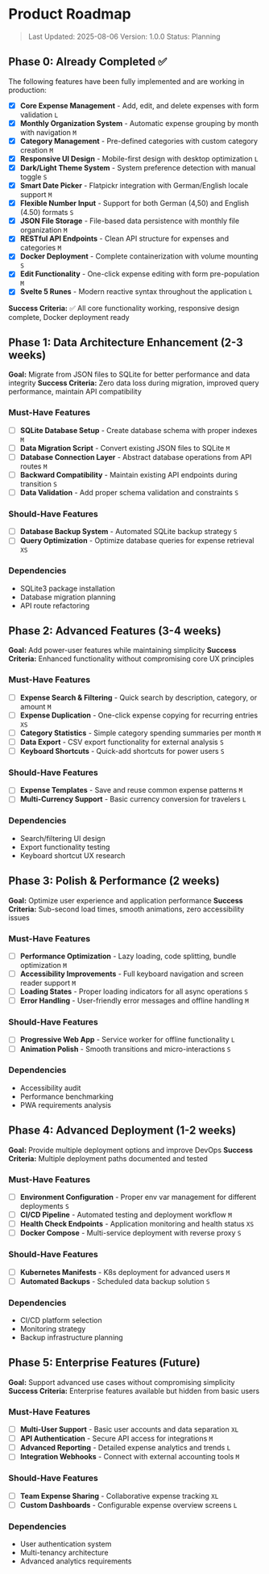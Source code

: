 # Product Roadmap

> Last Updated: 2025-08-06
> Version: 1.0.0
> Status: Planning

## Phase 0: Already Completed ✅

The following features have been fully implemented and are working in production:

- [x] **Core Expense Management** - Add, edit, and delete expenses with form validation `L`
- [x] **Monthly Organization System** - Automatic expense grouping by month with navigation `M`
- [x] **Category Management** - Pre-defined categories with custom category creation `M`
- [x] **Responsive UI Design** - Mobile-first design with desktop optimization `L`
- [x] **Dark/Light Theme System** - System preference detection with manual toggle `S`
- [x] **Smart Date Picker** - Flatpickr integration with German/English locale support `M`
- [x] **Flexible Number Input** - Support for both German (4,50) and English (4.50) formats `S`
- [x] **JSON File Storage** - File-based data persistence with monthly file organization `M`
- [x] **RESTful API Endpoints** - Clean API structure for expenses and categories `M`
- [x] **Docker Deployment** - Complete containerization with volume mounting `S`
- [x] **Edit Functionality** - One-click expense editing with form pre-population `M`
- [x] **Svelte 5 Runes** - Modern reactive syntax throughout the application `L`

**Success Criteria:** ✅ All core functionality working, responsive design complete, Docker deployment ready

## Phase 1: Data Architecture Enhancement (2-3 weeks)

**Goal:** Migrate from JSON files to SQLite for better performance and data integrity
**Success Criteria:** Zero data loss during migration, improved query performance, maintain API compatibility

### Must-Have Features

- [ ] **SQLite Database Setup** - Create database schema with proper indexes `M`
- [ ] **Data Migration Script** - Convert existing JSON files to SQLite `M`
- [ ] **Database Connection Layer** - Abstract database operations from API routes `M`
- [ ] **Backward Compatibility** - Maintain existing API endpoints during transition `S`
- [ ] **Data Validation** - Add proper schema validation and constraints `S`

### Should-Have Features

- [ ] **Database Backup System** - Automated SQLite backup strategy `S`
- [ ] **Query Optimization** - Optimize database queries for expense retrieval `XS`

### Dependencies

- SQLite3 package installation
- Database migration planning
- API route refactoring

## Phase 2: Advanced Features (3-4 weeks)

**Goal:** Add power-user features while maintaining simplicity
**Success Criteria:** Enhanced functionality without compromising core UX principles

### Must-Have Features

- [ ] **Expense Search & Filtering** - Quick search by description, category, or amount `M`
- [ ] **Expense Duplication** - One-click expense copying for recurring entries `XS`
- [ ] **Category Statistics** - Simple category spending summaries per month `M`
- [ ] **Data Export** - CSV export functionality for external analysis `S`
- [ ] **Keyboard Shortcuts** - Quick-add shortcuts for power users `S`

### Should-Have Features

- [ ] **Expense Templates** - Save and reuse common expense patterns `M`
- [ ] **Multi-Currency Support** - Basic currency conversion for travelers `L`

### Dependencies

- Search/filtering UI design
- Export functionality testing
- Keyboard shortcut UX research

## Phase 3: Polish & Performance (2 weeks)

**Goal:** Optimize user experience and application performance
**Success Criteria:** Sub-second load times, smooth animations, zero accessibility issues

### Must-Have Features

- [ ] **Performance Optimization** - Lazy loading, code splitting, bundle optimization `M`
- [ ] **Accessibility Improvements** - Full keyboard navigation and screen reader support `M`
- [ ] **Loading States** - Proper loading indicators for all async operations `S`
- [ ] **Error Handling** - User-friendly error messages and offline handling `M`

### Should-Have Features

- [ ] **Progressive Web App** - Service worker for offline functionality `L`
- [ ] **Animation Polish** - Smooth transitions and micro-interactions `S`

### Dependencies

- Accessibility audit
- Performance benchmarking
- PWA requirements analysis

## Phase 4: Advanced Deployment (1-2 weeks)

**Goal:** Provide multiple deployment options and improve DevOps
**Success Criteria:** Multiple deployment paths documented and tested

### Must-Have Features

- [ ] **Environment Configuration** - Proper env var management for different deployments `S`
- [ ] **CI/CD Pipeline** - Automated testing and deployment workflow `M`
- [ ] **Health Check Endpoints** - Application monitoring and health status `XS`
- [ ] **Docker Compose** - Multi-service deployment with reverse proxy `S`

### Should-Have Features

- [ ] **Kubernetes Manifests** - K8s deployment for advanced users `M`
- [ ] **Automated Backups** - Scheduled data backup solution `S`

### Dependencies

- CI/CD platform selection
- Monitoring strategy
- Backup infrastructure planning

## Phase 5: Enterprise Features (Future)

**Goal:** Support advanced use cases without compromising simplicity
**Success Criteria:** Enterprise features available but hidden from basic users

### Must-Have Features

- [ ] **Multi-User Support** - Basic user accounts and data separation `XL`
- [ ] **API Authentication** - Secure API access for integrations `M`
- [ ] **Advanced Reporting** - Detailed expense analytics and trends `L`
- [ ] **Integration Webhooks** - Connect with external accounting tools `M`

### Should-Have Features

- [ ] **Team Expense Sharing** - Collaborative expense tracking `XL`
- [ ] **Custom Dashboards** - Configurable expense overview screens `L`

### Dependencies

- User authentication system
- Multi-tenancy architecture
- Advanced analytics requirements